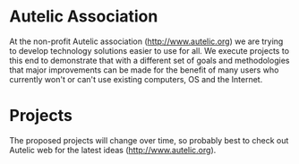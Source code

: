 # Autelic Association #
At the non-profit Autelic association (http://www.autelic.org) we are trying to develop technology solutions easier to use for all. We execute projects to this end to demonstrate that with a different set of goals and methodologies that major improvements can be made for the benefit of many users who currently won't or can't use existing computers, OS and the Internet.

# Projects #
The proposed projects will change over time, so probably best to check out Autelic web for the latest ideas (http://www.autelic.org).